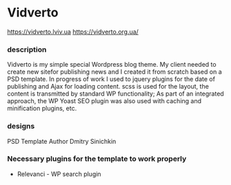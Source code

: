# Vidverto
https://vidverto.lviv.ua
https://vidverto.org.ua/

### description

Vidverto is my simple special Wordpress blog theme.
My client needed to create new sitefor publishing news and I created it from scratch based on a PSD template.
In progress of work I used to jquery plugins for the date of publishing and Ajax for loading content.
scss is used for the layout, the content is transmitted by standard WP functionality; 
As part of an integrated approach, the WP Yoast SEO plugin was also used with caching and minification plugins, etc.

### designs
PSD Template Author Dmitry Sinichkin

### Necessary plugins for the template to work properly

* Relevanci - WP search plugin
